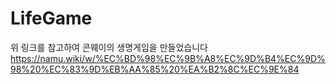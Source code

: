 # LifeGame
위 링크를 참고하여 콘웨이의 생명게임을 만들었습니다
https://namu.wiki/w/%EC%BD%98%EC%9B%A8%EC%9D%B4%EC%9D%98%20%EC%83%9D%EB%AA%85%20%EA%B2%8C%EC%9E%84


